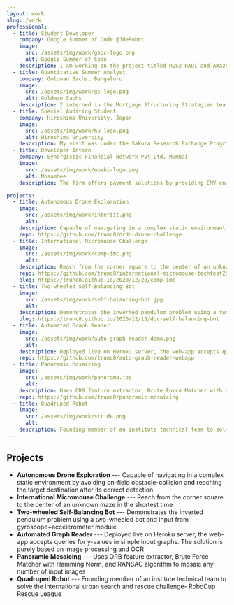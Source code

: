 ```yaml
---
layout: work
slug: /work
professional:
  - title: Student Developer
    company: Google Summer of Code @JdeRobot
    image:
      src: /assets/img/work/gsoc-logo.png
      alt: Google Summer of Code
    description: I am working on the project titled ROS2-RADI and Amazon warehouse exercise in web-based template for ROS2
  - title: Quantitative Summer Analyst
    company: Goldman Sachs, Bengaluru
    image:
      src: /assets/img/work/gs-logo.png
      alt: Goldman Sachs
    description: I interned in the Mortgage Structuring Strategies team in the Securities division. We achieved a sharp improvement in arbitrage by optimizing cash-flows through different derivative instruments.
  - title: Special Auditing Student
    company: Hiroshima University, Japan
    image:
      src: /assets/img/work/hu-logo.png
      alt: Hiroshima University
    description: My visit was under the Sakura Research Exchange Programme spanning a week. I was among 15 students from India to be awarded the Sakura Science Plan scholarship ’19 from Japan Science & Technology Agency.
  - title: Developer Intern
    company: Synergistic Financial Network Pvt Ltd, Mumbai
    image:
      src: /assets/img/work/mosbi-logo.png
      alt: Mosambee
    description: The firm offers payment solutions by providing EMV enabled mobile Point of Sale (POS) devices. My team delivered a Java platform to migrate existing Transaction Manager to Apache Kafka in order to process 100+ transaction requests/second

projects:
  - title: Autonomous Drone Exploration
    image:
      src: /assets/img/work/interiit.png
      alt: 
    description: Capable of navigating in a complex static environment by avoiding on-field obstacle-collision and reaching the target destination after its correct detection
    repo: https://github.com/trunc8/drdo-drone-challenge
  - title: International Micromouse Challenge
    image:
      src: /assets/img/work/comp-imc.png
      alt: 
    description: Reach from the corner square to the center of an unknown maze in the shortest time
    repo: https://github.com/trunc8/international-micromouse-techfest2020
    blog: https://trunc8.github.io/2020/12/28/comp-imc
  - title: Two-wheeled Self-Balancing Bot
    image:
      src: /assets/img/work/self-balancing-bot.jpg
      alt: 
    description: Demonstrates the inverted pendulum problem using a two-wheeled bot and input from gyroscope+accelerometer module
    blog: https://trunc8.github.io/2020/12/15/doc-self-balancing-bot
  - title: Automated Graph Reader
    image:
      src: /assets/img/work/auto-graph-reader-demo.png
      alt: 
    description: Deployed live on Heroku server, the web-app accepts queries for y-values in simple input graphs. The solution is purely based on image processing and OCR
    repo: https://github.com/trunc8/auto-graph-reader-webapp
  - title: Panoramic Mosaicing
    image:
      src: /assets/img/work/panorama.jpg
      alt: 
    description: Uses ORB feature extractor, Brute Force Matcher with Hamming Norm, and RANSAC algorithm to mosaic any number of input images
    repo: https://github.com/trunc8/panoramic-mosaicing
  - title: Quadruped Robot
    image:
      src: /assets/img/work/stride.png
      alt: 
    description: Founding member of an institute technical team to solve the international urban search and rescue challenge- RoboCup Rescue League
---
```

## Projects
- **Autonomous Drone Exploration** --- Capable of navigating in a complex static environment by avoiding on-field obstacle-collision and reaching the target destination after its correct detection
- **International Micromouse Challenge** --- Reach from the corner square to the center of an unknown maze in the shortest time
- **Two-wheeled Self-Balancing Bot** --- Demonstrates the inverted pendulum problem using a two-wheeled bot and input from gyroscope+accelerometer module
- **Automated Graph Reader** --- Deployed live on Heroku server, the web-app accepts queries for y-values in simple input graphs. The solution is purely based on image processing and OCR
- **Panoramic Mosaicing** --- Uses ORB feature extractor, Brute Force Matcher with Hamming Norm, and RANSAC algorithm to mosaic any number of input images
- **Quadruped Robot** --- Founding member of an institute technical team to solve the international urban search and rescue challenge- RoboCup Rescue League